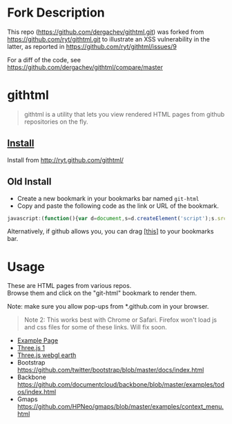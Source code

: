 Fork Description
================
This repo (https://github.com/dergachev/githtml.git) was forked from https://github.com/ryt/githtml.git to illustrate an XSS vulnerability in the latter, as 
reported in https://github.com/ryt/githtml/issues/9

For a diff of the code, see https://github.com/dergachev/githtml/compare/master

githtml
===========
> githtml is a utility that lets you view rendered HTML pages from github repositories on the fly.

<a href="http://ryt.github.com/githtml/">Install</a>
----------------------------------------------------
Install from http://ryt.github.com/githtml/

Old Install
-------
* Create a new bookmark in your bookmarks bar named `git-html`<br>
* Copy and paste the following code as the link or URL of the bookmark. 

```javascript
javascript:(function(){var d=document,s=d.createElement('script');s.src='//raw.github.com/ryt/githtml/master/githtml.min.js?2';d.body.appendChild(s);})();
```


Alternatively, if github allows you, you can drag 
<a href="javascript:(function(){var d=document,s=d.createElement('script');s.src='//raw.github.com/ryt/githtml/master/githtml.min.js?2';d.body.appendChild(s);})();" title="git-html">[this]</a> to your bookmarks bar.

Usage
=====
These are HTML pages from various repos.<br>
Browse them and click on the "git-html" bookmark to render them. 

Note: make sure you allow pop-ups from *.github.com in your browser.

> Note 2: This works best with Chrome or Safari. Firefox won't load js and css files for some of these links. Will fix soon.

* <a href="https://github.com/ryt/githtml/blob/master/example.html">Example Page</a>
* <a href="https://github.com/mrdoob/three.js/blob/master/examples/canvas_interactive_cubes_tween.html">Three.js 1</a>
* <a href="https://github.com/mrdoob/three.js/blob/master/examples/webgl_trackballcamera_earth.html">Three.js webgl earth</a>
* Bootstrap <a href="https://github.com/twitter/bootstrap/blob/master/docs/index.html">https://github.com/twitter/bootstrap/blob/master/docs/index.html</a>
* Backbone <a href="https://github.com/documentcloud/backbone/blob/master/examples/todos/index.html">https://github.com/documentcloud/backbone/blob/master/examples/todos/index.html</a>
* Gmaps <a href="https://github.com/HPNeo/gmaps/blob/master/examples/context_menu.html">https://github.com/HPNeo/gmaps/blob/master/examples/context_menu.html</a>